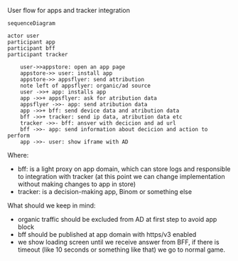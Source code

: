 User flow for apps and tracker integration
```mermaid
sequenceDiagram

actor user
participant app
participant bff
participant tracker

    user->>appstore: open an app page
    appstore->> user: install app
    appstore->> appsflyer: send attribution
    note left of appsflyer: organic/ad source
    user ->>+ app: installs app
    app ->>+ appsflyer: ask for atribution data
    appsflyer ->>- app: send atribution data
    app ->>+ bff: send device data and atribution data
    bff ->>+ tracker: send ip data, atribution data etc
    tracker ->>- bff: ansver with decicion and ad url
    bff ->>- app: send information about decicion and action to perform
    app ->>- user: show iframe with AD
```

Where:
- bff: is a light proxy on app domain, which can store logs and responsible to integration with tracker (at this point we can change implementation without making changes to app in store)
- tracker: is a decision-making app, Binom or something else

What should we keep in mind:
- organic traffic should be excluded from AD at first step to avoid app block
- bff should be published at app domain with https/v3 enabled
- we show loading screen until we receive answer from BFF, if there is timeout (like 10 seconds or something like that) we go to normal game.